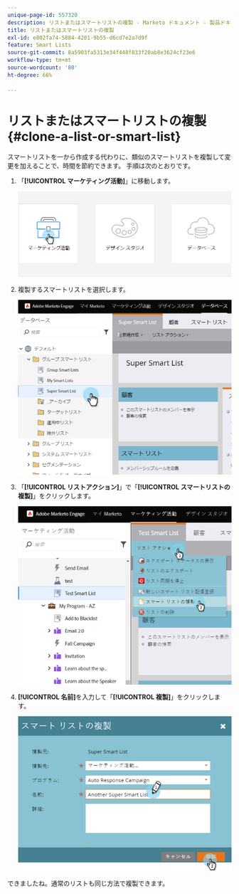 ```yaml
---
unique-page-id: 557320
description: リストまたはスマートリストの複製 - Marketo ドキュメント - 製品ドキュメント
title: リストまたはスマートリストの複製
exl-id: e802fa74-5884-4201-9b55-d6cd7e2a7d9f
feature: Smart Lists
source-git-commit: 8a5903fa5313e34f448f833f20ab8e3624cf23e6
workflow-type: tm+mt
source-wordcount: '80'
ht-degree: 66%

---
```


# リストまたはスマートリストの複製 {#clone-a-list-or-smart-list}

スマートリストを一から作成する代わりに、類似のスマートリストを複製して変更を加えることで、時間を節約できます。 手順は次のとおりです。

1. 「**[!UICONTROL マーケティング活動]**」に移動します。

   ![](assets/login-marketing-activities.png)

1. 複製するスマートリストを選択します。

   ![](assets/smartlist-find.png)

1. 「**[!UICONTROL リストアクション]**」で「**[!UICONTROL スマートリストの複製]**」をクリックします。

   ![](assets/clonesmartlist-hands.png)

1. **[!UICONTROL 名前]**&#x200B;を入力して「**[!UICONTROL 複製]**」をクリックします。

   ![](assets/supersmartlist-clonewindow.png)

できましたね。通常のリストも同じ方法で複製できます。
